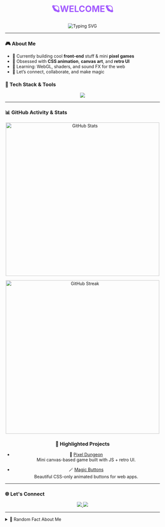 <h1 align="center" style="color:#a259ff;">🪐WELCOME🪐</h1>

<p align="center">
  <img src="https://readme-typing-svg.herokuapp.com?font=Fira+Code&size=24&duration=3000&pause=1000&color=A259FF&center=true&vCenter=true&width=500&lines=+helloww+im+Alka+;sangat+%7C+amat+%7C+sigma+;Let’s+create+something+beautiful!" alt="Typing SVG" />
</p>

---

### 🎮 About Me
- 🔭 Currently building cool **front-end** stuff & mini **pixel games**
- 🎨 Obsessed with **CSS animation**, **canvas art**, and **retro UI**
- 🌱 Learning: WebGL, shaders, and sound FX for the web
- 💬 Let’s connect, collaborate, and make magic

### 🧠 Tech Stack & Tools
<p align="center">
  <img src="https://skillicons.dev/icons?i=html,css,js,ts,react,nextjs,python,figma,git" />
</p>

---

### 📊 GitHub Activity & Stats

<div style="text-align: center;">

  <!-- GitHub Stats -->
  <img 
    src="https://github-readme-stats.vercel.app/api?username=Alkapensemyu&show_icons=true&theme=dark" 
    alt="GitHub Stats"
    width="500"
  />

  <!-- GitHub Streak -->
  <img 
    src="https://streak-stats.demolab.com?user=Alkapensemyu&theme=dark&date_format=M%20j%5B%2C%20Y%5D" 
    alt="GitHub Streak"
    width="500"
  />
### 📌 Highlighted Projects

- 🔧 [Pixel Dungeon](https://github.com/Alkapensemyu/pixel-dungeon)  
  Mini canvas-based game built with JS + retro UI.

- 🪄 [Magic Buttons](https://github.com/Alkapensemyu/magic-buttons)  
  Beautiful CSS-only animated buttons for web apps.

</div>


---

### 🌐 Let's Connect

<p align="center">
  <a href="https://www.instagram.com/alkaaynn?igsh=MXU4aGM2cjdtMG15OA==">
    <img src="https://img.shields.io/badge/Instagram-833AB4?style=for-the-badge&logo=instagram&logoColor=white"/>
  </a>
  <a href="mailto: inialkaamwehehe@gmail.com">
    <img src="https://img.shields.io/badge/Gmail-A259FF?style=for-the-badge&logo=gmail&logoColor=white"/>
  </a>
</p>

---

<details>
<summary>🧩 Random Fact About Me</summary>

> _"Some people use code to solve problems. I use it to create tiny worlds."_

</details>
